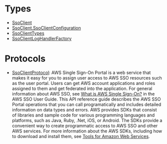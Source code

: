 # Types

  - [SsoClient](/aws-sdk-swift/reference/0.x/AWSSSO/SsoClient)
  - [SsoClient.SsoClientConfiguration](/aws-sdk-swift/reference/0.x/AWSSSO/SsoClient_SsoClientConfiguration)
  - [SsoClientTypes](/aws-sdk-swift/reference/0.x/AWSSSO/SsoClientTypes)
  - [SsoClientLogHandlerFactory](/aws-sdk-swift/reference/0.x/AWSSSO/SsoClientLogHandlerFactory)

# Protocols

  - [SsoClientProtocol](/aws-sdk-swift/reference/0.x/AWSSSO/SsoClientProtocol):
    AWS Single Sign-On Portal is a web service that makes it easy for you to assign user access to AWS SSO resources such as the user portal. Users can get AWS account applications and roles assigned to them and get federated into the application. For general information about AWS SSO, see [What is AWS Single Sign-On?](https://docs.aws.amazon.com/singlesignon/latest/userguide/what-is.html) in the AWS SSO User Guide. This API reference guide describes the AWS SSO Portal operations that you can call programatically and includes detailed information on data types and errors. AWS provides SDKs that consist of libraries and sample code for various programming languages and platforms, such as Java, Ruby, .Net, iOS, or Android. The SDKs provide a convenient way to create programmatic access to AWS SSO and other AWS services. For more information about the AWS SDKs, including how to download and install them, see [Tools for Amazon Web Services](http://aws.amazon.com/tools/).
